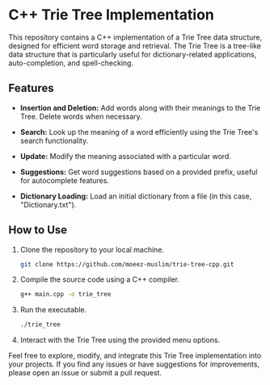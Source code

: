 # C++ Trie Tree Implementation

This repository contains a C++ implementation of a Trie Tree data structure, designed for efficient word storage and retrieval. The Trie Tree is a tree-like data structure that is particularly useful for dictionary-related applications, auto-completion, and spell-checking.

## Features

- **Insertion and Deletion:** Add words along with their meanings to the Trie Tree. Delete words when necessary.
  
- **Search:** Look up the meaning of a word efficiently using the Trie Tree's search functionality.

- **Update:** Modify the meaning associated with a particular word.

- **Suggestions:** Get word suggestions based on a provided prefix, useful for autocomplete features.

- **Dictionary Loading:** Load an initial dictionary from a file (in this case, "Dictionary.txt").

## How to Use

1. Clone the repository to your local machine.
   ```bash
   git clone https://github.com/moeez-muslim/trie-tree-cpp.git
   ```

2. Compile the source code using a C++ compiler.
   ```bash
   g++ main.cpp -o trie_tree
   ```

3. Run the executable.
   ```bash
   ./trie_tree
   ```

4. Interact with the Trie Tree using the provided menu options.

Feel free to explore, modify, and integrate this Trie Tree implementation into your projects. If you find any issues or have suggestions for improvements, please open an issue or submit a pull request.
